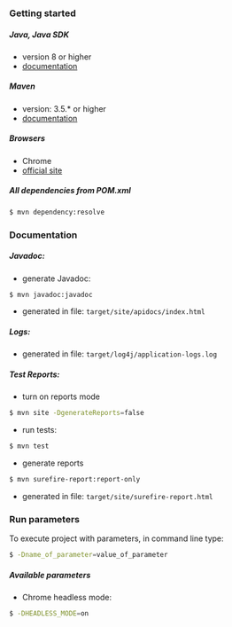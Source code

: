 
### Getting started  
  

##### Java, Java SDK  
* version 8 or higher  
* [documentation](https://docs.oracle.com/javase/8/docs/)  
  
##### Maven  
* version: 3.5.*  or higher
* [documentation](http://maven.apache.org/guides/)  
  
##### Browsers   
* Chrome  
* [official site](https://www.google.com/intl/pl_pl/chrome/)   
  
##### All dependencies from POM.xml  
```sh  
$ mvn dependency:resolve  
```  
  
### Documentation  
##### Javadoc:
* generate Javadoc:
```sh  
$ mvn javadoc:javadoc  
```  
* generated in file: 
```target/site/apidocs/index.html```
##### Logs:
* generated in file: 
```target/log4j/application-logs.log```
  
##### Test Reports:  
* turn on reports mode
```sh  
$ mvn site -DgenerateReports=false  
```  
* run tests: 
```sh  
$ mvn test 
```  
* generate reports
```sh  
$ mvn surefire-report:report-only 
```  
* generated in file: 
```target/site/surefire-report.html```

### Run parameters  
To execute project with parameters, in command line type:   
```sh  
$ -Dname_of_parameter=value_of_parameter  
```  
##### Available parameters
* Chrome headless mode:
```sh  
$ -DHEADLESS_MODE=on
```  
